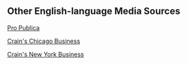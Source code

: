 ## Other English-language Media Sources

[Pro Publica](https://www.propublica.org/)

[Crain's Chicago Business](https://www.chicagobusiness.com/)

[Crain's New York Business](https://www.crainsnewyork.com/)
